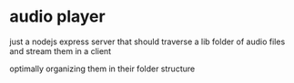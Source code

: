 # audio player

just a nodejs express server that should traverse a lib folder of audio files and stream them in a client

optimally organizing them in their folder structure


